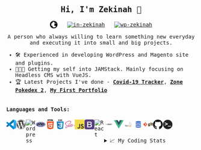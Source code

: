 <samp>
<h2 align="center">Hi, I'm Zekinah 👋</h2>
<p align="center">
<a href="https://www.zekinahlecaros.com/" target="blank"><img align="center" src=https://raw.githubusercontent.com/iconic/open-iconic/master/svg/globe.svg alt="zekinalecaros.com" height="20" width="20" /></a>
&emsp;
<a href="https://ph.linkedin.com/in/zekinah" target="blank"><img align="center" src=https://cdn.jsdelivr.net/npm/simple-icons@3.0.1/icons/linkedin.svg alt="in-zekinah" height="20" width="20" /></a>
  &emsp;
<a href="https://profiles.wordpress.org/zekinah/" target="blank"><img align="center" src=https://cdn.jsdelivr.net/npm/simple-icons@3.0.1/icons/wordpress.svg alt="wp-zekinah" height="20" width="20" /></a>
</p>
<p align="center">
A person who always willing to learn something new everyday and executing it into small and big projects.
</p>

- 🛠 Experienced in developing WordPress and Magento site and plugins.
- 👩🏻‍💻 Getting my self into JAMStack. Mainly focusing on Headless CMS with VueJS.
- 🏆 Latest Projects I've done - **[Covid-19 Tracker](https://github.com/zekinah/pandemiccovid-19)**, **[Zone Pokedex 2](https://github.com/zekinah/zone-pokedex2)**, **[My First Portfolio](https://github.com/zekinah/iamzekinah)** 
<br><br>

#### Languages and Tools:

<img align="left" alt="Visual Studio Code" width="26px" src="https://raw.githubusercontent.com/github/explore/80688e429a7d4ef2fca1e82350fe8e3517d3494d/topics/visual-studio-code/visual-studio-code.png" />
<img align="left" alt="Wordpress" width="26px" src="https://raw.githubusercontent.com/github/explore/80688e429a7d4ef2fca1e82350fe8e3517d3494d/topics/wordpress/wordpress.png" />
<img align="left" alt="Wordpress" width="26px" src="https://avatars.githubusercontent.com/u/168457?s=26" />
<img align="left" alt="PHP" width="26px" src="https://raw.githubusercontent.com/github/explore/80688e429a7d4ef2fca1e82350fe8e3517d3494d/topics/php/php.png" />
<img align="left" alt="HTML5" width="26px" src="https://raw.githubusercontent.com/github/explore/80688e429a7d4ef2fca1e82350fe8e3517d3494d/topics/html/html.png" />
<img align="left" alt="CSS3" width="26px" src="https://raw.githubusercontent.com/github/explore/80688e429a7d4ef2fca1e82350fe8e3517d3494d/topics/css/css.png" />
<img align="left" alt="Sass" width="26px" src="https://raw.githubusercontent.com/github/explore/80688e429a7d4ef2fca1e82350fe8e3517d3494d/topics/sass/sass.png" />
<img align="left" alt="JavaScript" width="26px" src="https://raw.githubusercontent.com/github/explore/80688e429a7d4ef2fca1e82350fe8e3517d3494d/topics/javascript/javascript.png" />
<img align="left" alt="React" width="26px" src="https://raw.githubusercontent.com/github/explore/80688e429a7d4ef2fca1e82350fe8e3517d3494d/topics/bootstrap/bootstrap.png" />
<img align="left" alt="React" width="26px" src="https://avatars.githubusercontent.com/u/22138497?s=26" />
<img align="left" alt="JavaScript" width="26px" src="https://raw.githubusercontent.com/github/explore/80688e429a7d4ef2fca1e82350fe8e3517d3494d/topics/jquery/jquery.png" />
<img align="left" alt="React" width="26px" src="https://raw.githubusercontent.com/github/explore/80688e429a7d4ef2fca1e82350fe8e3517d3494d/topics/vue/vue.png" />
<img align="left" alt="MySQL" width="26px" src="https://raw.githubusercontent.com/github/explore/80688e429a7d4ef2fca1e82350fe8e3517d3494d/topics/mysql/mysql.png" />
<img align="left" alt="SQL" width="26px" src="https://raw.githubusercontent.com/github/explore/80688e429a7d4ef2fca1e82350fe8e3517d3494d/topics/sql/sql.png" />
<img align="left" alt="Git" width="26px" src="https://raw.githubusercontent.com/github/explore/80688e429a7d4ef2fca1e82350fe8e3517d3494d/topics/git/git.png" />
<img align="left" alt="GitHub" width="26px" src="https://raw.githubusercontent.com/github/explore/78df643247d429f6cc873026c0622819ad797942/topics/github/github.png" />
<img align="left" alt="Terminal" width="26px" src="https://raw.githubusercontent.com/github/explore/80688e429a7d4ef2fca1e82350fe8e3517d3494d/topics/terminal/terminal.png" />


<br><br>

<details>
    <summary>📈 My Coding Stats</summary>

<!--START_SECTION:waka-->
![Code Time](http://img.shields.io/badge/Code%20Time-3%2C734%20hrs%2055%20mins-blue)

**🐱 My GitHub Data** 

> 📦 190.4 kB Used in GitHub's Storage 
 > 
> 🏆 98 Contributions in the Year 2023
 > 
> 🚫 Not Opted to Hire
 > 
> 📜 30 Public Repositories 
 > 
> 🔑 36 Private Repositories 
 > 
**I'm a Night 🦉** 

```text
🌞 Morning                400 commits         ██░░░░░░░░░░░░░░░░░░░░░░░   07.10 % 
🌆 Daytime                1714 commits        ████████░░░░░░░░░░░░░░░░░   30.41 % 
🌃 Evening                2305 commits        ██████████░░░░░░░░░░░░░░░   40.90 % 
🌙 Night                  1217 commits        █████░░░░░░░░░░░░░░░░░░░░   21.59 % 
```
📅 **I'm Most Productive on Sunday** 

```text
Monday                   664 commits         ███░░░░░░░░░░░░░░░░░░░░░░   11.78 % 
Tuesday                  614 commits         ███░░░░░░░░░░░░░░░░░░░░░░   10.89 % 
Wednesday                693 commits         ███░░░░░░░░░░░░░░░░░░░░░░   12.30 % 
Thursday                 658 commits         ███░░░░░░░░░░░░░░░░░░░░░░   11.67 % 
Friday                   861 commits         ████░░░░░░░░░░░░░░░░░░░░░   15.28 % 
Saturday                 1019 commits        █████░░░░░░░░░░░░░░░░░░░░   18.08 % 
Sunday                   1127 commits        █████░░░░░░░░░░░░░░░░░░░░   20.00 % 
```


📊 **This Week I Spent My Time On** 

```text
💬 Programming Languages: 
PHP                      7 hrs 24 mins       █████████████████░░░░░░░░   68.49 % 
JavaScript               1 hr 57 mins        █████░░░░░░░░░░░░░░░░░░░░   18.18 % 
CSS                      54 mins             ██░░░░░░░░░░░░░░░░░░░░░░░   08.33 % 
Other                    32 mins             █░░░░░░░░░░░░░░░░░░░░░░░░   05.00 % 
```

**I Mostly Code in PHP** 

```text
PHP                      35 repos            ███████████████░░░░░░░░░░   59.32 % 
JavaScript               7 repos             ███░░░░░░░░░░░░░░░░░░░░░░   11.86 % 
CSS                      7 repos             ███░░░░░░░░░░░░░░░░░░░░░░   11.86 % 
HTML                     6 repos             ███░░░░░░░░░░░░░░░░░░░░░░   10.17 % 
Vue                      4 repos             ██░░░░░░░░░░░░░░░░░░░░░░░   06.78 % 
```




 Last Updated on 30/12/2023 10:12:15 UTC
<!--END_SECTION:waka-->
</details>
</samp>
